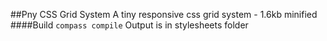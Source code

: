 ##Pny CSS Grid System
A tiny responsive css grid system - 1.6kb minified
####Build
`compass compile`
Output is in stylesheets folder